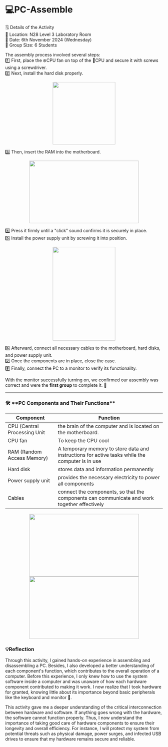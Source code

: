 # 💻PC-Assemble

🗓️ Details of the Activity<br>
📍 Location: N28 Level 3 Laboratory Room<br>
📅 Date: 6th November 2024 (Wednesday)<br>
👥 Group Size: 6 Students


The assembly process involved several steps: <br>
1️⃣ First, place the ❄️CPU fan on top of the 🧠CPU and secure it with screws using a screwdriver.<br> 
2️⃣ Next, install the hard disk properly.   
<p align="center">
  <img src = "https://github.com/user-attachments/assets/0989366a-87b6-4990-8319-6209d4c71abd" width="200" height="200"/>
</p>

3️⃣ Then, insert the RAM into the motherboard.
<p align="center">
<img src = "https://github.com/user-attachments/assets/8afa0491-b463-4ea4-ab02-de2309c10787" width="350" height="200"/>

4️⃣ Press it firmly until a "click" sound confirms it is securely in place. <br>
5️⃣ Install the power supply unit by screwing it into position.
<p align="center">
<img src = "https://github.com/user-attachments/assets/de02c317-11fe-4d84-9fcb-7994e59413cb" width="200" height="300"/>

6️⃣ Afterward, connect all necessary cables to the motherboard, hard disks, and power supply unit. <br>
7️⃣ Once the components are in place, close the case. <br>
8️⃣ Finally, connect the PC to a monitor to verify its functionality.<br>

With the monitor successfully turning on, we confirmed our assembly was correct and were the **first group** to complete it. 🎉

---
<h3>🛠️ **PC Components and Their Functions**</h3>

|Component | Function|
| ------------- | ------------- |
| CPU (Central Processing Unit  | the brain of the computer and is located on the motherboard.  |
| CPU fan  | To keep the CPU cool  |
| RAM (Random Access Memory)  | A temporary memory to store data and instructions for active tasks while the computer is in use  |
| Hard disk  | stores data and information permanently  |
| Power supply unit  | provides the necessary electricity to power all components |
| Cables  | connect the components, so that the components can communicate and work together effectively  |
<p align="center">
  <img src = "https://github.com/user-attachments/assets/a997c1dd-6b37-4380-8931-d421fd501169" width="350" height="200"/>
  <img src = "https://github.com/user-attachments/assets/ba3d5bc6-68c8-4249-a24c-39a1f7f9ea66" width="350" height="200"/>
</p>

<h3>💡Reflection</h3>

Through this activity, I gained hands-on experience in assembling and disassembling a PC. Besides, I also developed a better understanding of each component's function, which contributes to the overall operation of a computer. Before this experience, I only knew how to use the system software inside a computer and was unaware of how each hardware component contributed to making it work. I now realize that I took hardware for granted, knowing little about its importance beyond basic peripherals like the keyboard and monitor 🤔.

This activity gave me a deeper understanding of the critical interconnection between hardware and software. If anything goes wrong with the hardware, the software cannot function properly. Thus, I now understand the importance of taking good care of hardware components to ensure their longevity and overall efficiency. For instance, I will protect my system from potential threats such as physical damage, power surges, and infected USB drives to ensure that my hardware remains secure and reliable.



